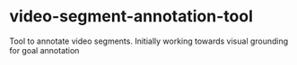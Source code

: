 # video-segment-annotation-tool
Tool to annotate video segments. Initially working towards visual grounding for goal annotation
